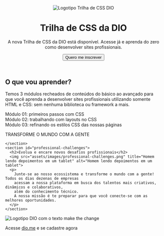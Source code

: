 <!DOCTYPE html>
<html lang="en">
<head>
  <meta charset="UTF-8">
  <meta http-equiv="X-UA-Compatible" content="IE=edge">
  <meta name="viewport" content="width=device-width, initial-scale=1.0">
  <link rel="stylesheet" href="/assets/css/style.css">
  <title>Trilha de CSS - DIO</title>
</head>
<body>
  <header class="banner">
    <div class="banner-content">
      <div class="logo">
        <img src="assets/images/logo.png" title="Logotipo Trilha de CSS DIO" alt="Logotipo Trilha de CSS DIO">
      </div>
      <h1>Trilha de CSS da DIO</h1>
      <p>A nova Trilha de CSS da DIO está disponível. Acesse já e aprenda do zero como desenvolver sites profissionais.</p>
      <button>Quero me inscrever</button>
    </div>
    
  </header>
  <main>
    <section id="course-content">
      <h2>O que vou aprender?</h2>
      <p>
        Temos 3 módulos recheados de conteúdos do básico ao avançado para que você aprenda a 
        desenvolver sites profissionais utilizando somente HTML e CSS: sem nenhuma biblioteca ou framework a mais.
      </p>
      <div class="modules-list">
        <div class="module01">
          <span>Módulo 01:</span> primeiros passos com CSS
        </div>
        <div class="module02">
          <span>Módulo 02:</span> trabalhando com layouts no CSS
        </div>
        <div class="module03">
          <span>Módulo 03:</span> refinando os estilos CSS das nossas páginas
        </div>
      </div>
    </section>
    <section id="transform-world">
      <p>TRANSFORME O MUNDO COM A GENTE</p>
      
    </section>
    <section id="professional-challenges">
      <h2>Evolua e encare novos desafios profissionais</h2>
      <img src="assets/images/professional-challenges.png" title="Homem lendo depoimentos em um tablet" alt="Homem lendo depoimentos em um tablet">
      <p>
        Junte-se ao nosso ecossistema e transforme o mundo com a gente! Todos os dias dezenas de empresas 
        acessam a nossa plataforma em busca dos talentos mais criativos, dinâmicos e colaborativos, 
        além do conhecimento técnico. 
        A nossa missão é te preparar para que você conecte-se com as melhores oportunidades.
      </p>
    </section>
  </main>
  <footer>
    <img class="dio-logo" src="assets/images/dio-logo.png" title="Logotipo DIO com o texto make the change" alt="Logotipo DIO com o texto make the change">
    <p>Acesse <a href="https://dio.me">dio.me</a> e se cadastre agora</p>
  </footer>
</body>
</html>
